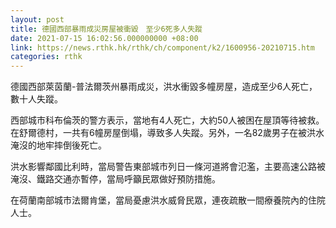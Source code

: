 ```yaml
---
layout: post
title: 德國西部暴雨成災房屋被衝毀　至少6死多人失蹤
date: 2021-07-15 16:02:56.000000000 +08:00
link: https://news.rthk.hk/rthk/ch/component/k2/1600956-20210715.htm
categories: rthk
---
```


德國西部萊茵蘭-普法爾茨州暴雨成災，洪水衝毀多幢房屋，造成至少6人死亡，數十人失蹤。

西部城市科布倫茨的警方表示，當地有4人死亡，大約50人被困在屋頂等待被救。在舒爾德村，一共有6幢房屋倒塌，導致多人失蹤。另外，一名82歲男子在被洪水淹沒的地牢摔倒後死亡。

洪水影響鄰國比利時，當局警告東部城市列日一條河道將會氾濫，主要高速公路被淹沒、鐵路交通亦暫停，當局呼籲民眾做好預防措施。

在荷蘭南部城市法爾肯堡，當局憂慮洪水威脅民眾，連夜疏散一間療養院內的住院人士。
